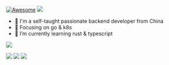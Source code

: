 [![Awesome](https://awesome.re/badge.svg)](https://awesome.re)
[![](https://img.shields.io/badge/Golang-1E90FF?style=flat-square&logo=go&logoColor=white)](#)

<!-- ### Hi there 👋 -->
- 🔭 I'm a self-taught passionate backend developer from China
- :orange_book: Focusing on go & k8s
- 🌱 I’m currently learning rust & typescript

<img align="left" src="https://github-readme-stats.vercel.app/api?username=1ch0&show_icons=true&icon_color=CE1D2D&text_color=718096&bg_color=ffffff&hide_title=true" /> 

 <br>
 
![](https://github-profile-summary-cards.vercel.app/api/cards/profile-details?username=1ch0&theme=github)
![](https://github-profile-summary-cards.vercel.app/api/cards/repos-per-language?username=1ch0&theme=github)
![](https://github-profile-summary-cards.vercel.app/api/cards/most-commit-language?username=1ch0&theme=github)

<!--
![](https://github-profile-summary-cards.vercel.app/api/cards/stats?username=1ch0&theme=github)
![](https://github-profile-summary-cards.vercel.app/api/cards/productive-time?username=1ch0&theme=github)


[![](https://img.shields.io/badge/bilibili-fb7299?style=flat-square&logo=Bilibili&logoColor=white)](#)
[![](https://img.shields.io/badge/-JavaScript-red?style=flat-square&logo=javascript&logoColor=white)](#)
[![](https://img.shields.io/badge/vue-4FC08D?style=flat-square&logo=Vue.js&logoColor=white)](#)
[![](https://img.shields.io/badge/react-61DAFB?style=flat-square&logo=react&logoColor=white)](#)
[![](https://img.shields.io/badge/golang-000000?style=flat-square&logo=jetbrains)](#) 

[![1ch0's GitHub stats](https://github-readme-stats.vercel.app/api?username=1ch0&show_icons=true&count_private=true&theme=cobalt)](https://github.com/1ch0/github-readme-stats)
 [![Top Langs](https://github-readme-stats.vercel.app/api/top-langs/?username=1ch0&layout=compact)](https://github.com/anuraghazra/github-readme-stats)


 <img align="right" height="137px" src="https://github-readme-stats.vercel.app/api?username=1ch0&hide_title=true&hide_border=true&show_icons=true&include_all_commits=true&line_height=21&bg_color=0,EC6C6C,FFD479,FFFC79,73FA79&theme=graywhite&locale=cn" /> 
 <img align="right" width="150px" src="https://raw.githubusercontent.com/1ch0/Figure-bed/main/img/go1.jpg"> 
 <img align="right" width="150px" src="https://raw.githubusercontent.com/1ch0/Figure-bed/main/img/desktop1.jpg"> 
 <br/>
<img align="right" height="137px" src="https://github-readme-stats.vercel.app/api/top-langs/?username=1ch0&hide_title=true&hide_border=true&layout=compact&bg_color=0,73FA79,73FDFF,D783FF&theme=graywhite&locale=cn" /> 



**1ch0/1ch0** is a ✨ _special_ ✨ repository because its `README.md` (this file) appears on your GitHub profile.

Here are some ideas to get you started:

- 🔭 I’m currently working on ...
- 🌱 I’m currently learning ...
- 👯 I’m looking to collaborate on ...
- 🤔 I’m looking for help with ...
- 💬 Ask me about ...
- 📫 How to reach me: ...
- 😄 Pronouns: ...
- ⚡ Fun fact: ...
- :orange_book: Focusing on Go & PHP
- :hammer: Technology blogger
- :ram: Founder the PHP-Z
- :meat_on_bone: Meat lover

-->

